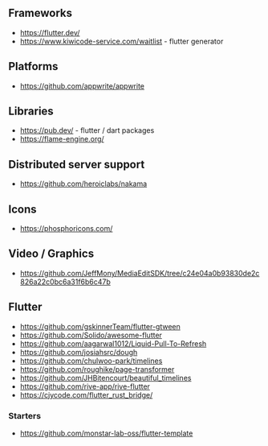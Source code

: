 ## Frameworks

- https://flutter.dev/
- https://www.kiwicode-service.com/waitlist - flutter generator

## Platforms

- https://github.com/appwrite/appwrite

## Libraries

- https://pub.dev/ - flutter / dart packages
- https://flame-engine.org/

## Distributed server support

- https://github.com/heroiclabs/nakama

## Icons

- https://phosphoricons.com/

## Video / Graphics

- https://github.com/JeffMony/MediaEditSDK/tree/c24e04a0b93830de2c826a22c0bc6a31f6b6c47b

## Flutter

- https://github.com/gskinnerTeam/flutter-gtween
- https://github.com/Solido/awesome-flutter
- https://github.com/aagarwal1012/Liquid-Pull-To-Refresh
- https://github.com/josiahsrc/dough
- https://github.com/chulwoo-park/timelines
- https://github.com/roughike/page-transformer
- https://github.com/JHBitencourt/beautiful_timelines
- https://github.com/rive-app/rive-flutter
- https://cjycode.com/flutter_rust_bridge/

### Starters

- https://github.com/monstar-lab-oss/flutter-template
